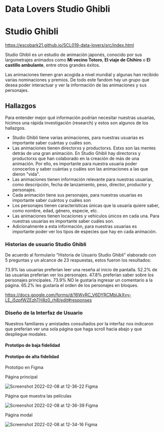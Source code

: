# Data Lovers Studio Ghibli

# Studio Ghibli 
https://escobark21.github.io/SCL019-data-lovers/src/index.html


Studio Ghibli es un estudio de animación japonés, conocido por sus largometrajes
animados como **Mi vecino Totoro**, **El viaje de Chihiro** o
**El castillo ambulante**, entre otros grandes éxitos.

Las animaciones tienen gran acogida a nivel mundial y algunas han recibido
varias nominaciones y premios. De todo este fandom hay un grupo que desea poder
interactuar y ver la información de las animaciones y sus personajes.


## Hallazgos

Para entender mejor qué información podrían necesitar nuestras usuarias,
hicimos una rápida investigación (research) y estos son algunos de los
hallazgos.

- Studio Ghibli tiene varias animaciones, para nuestras usuarias es importante
  saber cuántas y cuáles son.
- Las animaciones tienen directorxs y productorxs. Estxs son las mentes detrás
  de una gran animación. En Studio Ghibli hay directorxs y productorxs que han
  colaborado en la creación de más de una animación. Por ello, es importante
  para nuestra usuaria poder conocerlos y saber cuántas y cuáles son las
  animaciones a las que dieron "vida".
- Las animaciones tienen información relevante para nuestras usuarias, como
  descripción, fecha de lanzamiento, peso, director, productor y personajes.
- Cada animación tiene sus personajes, para nuestras usuarias es importante
  saber cuántos y cuáles son
- Los personajes tienen características únicas que la usuaria quiere saber, como
  nombre, edad, género, especie, etc.
- Las animaciones tienen locaciones y vehículos únicos en cada una. Para
  nuestras usuarias es importante saber cuáles son.
- Adicionalmente a esta información, para nuestras usuarias es importante poder
  ver los tipos de especies que hay en cada animación.


### Historias de usuario Studio Ghibli

De acuerdo al formulario "Historia de Usuario Studio Ghibli" elaborado con 5 preguntas 
y un alcance de 23 respuestas, estos fueron los resultados:

 73.9% las usuarias preferían leer una reseña al inicio de pantalla.
52.2% de las usuarias preferían ver los personajes.
47.8% preferían saber sobre los personajes principales.
73.9% NO le gustaría ingresar un comentario a la página.
65.2% les gustaría el orden de los personajes en bloques.

https://docs.google.com/forms/d/16WvRC_V6DYRCMblJkXvy-LE_i5zpfWZEzhTH8z0_rh8/edit#responses


### Diseño de la Interfaz de Usuario

Nuestros familiares y amistades consultados por la interfaz nos indicaron que preferían ver una sola página que haga scroll hacia abajo y que despliegue modales.


#### Prototipo de baja fidelidad



#### Prototipo de alta fidelidad

Prototipo en Figma

Página principal

![Screenshot 2022-02-08 at 12-36-22 Figma](https://user-images.githubusercontent.com/94982405/153032063-9a6141f2-63e6-46c6-9337-3c8902b30919.png)


Página que muestra las películas

![Screenshot 2022-02-08 at 12-36-39 Figma](https://user-images.githubusercontent.com/94982405/153032051-965c66fd-30ec-4e97-8209-c64fede0d79a.png)


Página modal

![Screenshot 2022-02-08 at 12-34-16 Figma](https://user-images.githubusercontent.com/94982405/153032071-6a022319-a75c-40ad-8934-1c040a12daa2.png)


